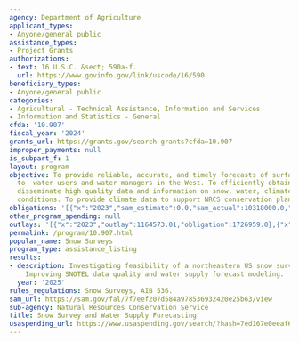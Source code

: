```yaml
---
agency: Department of Agriculture
applicant_types:
- Anyone/general public
assistance_types:
- Project Grants
authorizations:
- text: 16 U.S.C. &sect; 590a-f.
  url: https://www.govinfo.gov/link/uscode/16/590
beneficiary_types:
- Anyone/general public
categories:
- Agricultural - Technical Assistance, Information and Services
- Information and Statistics - General
cfda: '10.907'
fiscal_year: '2024'
grants_url: https://grants.gov/search-grants?cfda=10.907
improper_payments: null
is_subpart_f: 1
layout: program
objective: To provide reliable, accurate, and timely forecasts of surface water supply
  to  water users and water managers in the West. To efficiently obtain, manage, and
  disseminate high quality data and information on snow, water, climate, and hydrologic
  conditions. To provide climate data to support NRCS conservation planning tools.
obligations: '[{"x":"2023","sam_estimate":0.0,"sam_actual":10318000.0,"usa_spending_actual":1748627.18},{"x":"2024","sam_estimate":0.0,"sam_actual":14751000.0,"usa_spending_actual":740000.0},{"x":"2025","sam_estimate":0.0,"sam_actual":16940000.0,"usa_spending_actual":0.0}]'
other_program_spending: null
outlays: '[{"x":"2023","outlay":1164573.01,"obligation":1726959.0},{"x":"2024","outlay":2353.73,"obligation":740000.0},{"x":"2025","outlay":0.0,"obligation":0.0}]'
permalink: /program/10.907.html
popular_name: Snow Surveys
program_type: assistance_listing
results:
- description: Investigating feasibility of a northeastern US snow survey network.
    Improving SNOTEL data quality and water supply forecast modeling.
  year: '2025'
rules_regulations: Snow Surveys, AIB 536.
sam_url: https://sam.gov/fal/7f7eef207d584a978536932420e25b63/view
sub-agency: Natural Resources Conservation Service
title: Snow Survey and Water Supply Forecasting
usaspending_url: https://www.usaspending.gov/search/?hash=7ed167e0eeaf630758cb0a641cc9c833
---
```

